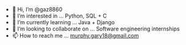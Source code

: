 - 👋 Hi, I’m @gaz8860
- 👀 I’m interested in ... Python, SQL + C
- 🌱 I’m currently learning ... Java + Django
- 💞️ I’m looking to collaborate on ... Software engineering internships
- 📫 How to reach me ... murphy.gary18@gmail.com


